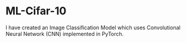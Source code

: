 # ML-Cifar-10

I have created an Image Classification Model which uses Convolutional Neural Network (CNN) implemented in PyTorch.
